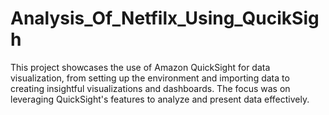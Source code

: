 # Analysis_Of_Netfilx_Using_QucikSigh
This project showcases the use of Amazon QuickSight for data visualization, from setting up the environment and importing data to creating insightful visualizations and dashboards. The focus was on leveraging QuickSight's features to analyze and present data effectively.
